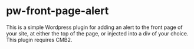 # pw-front-page-alert
This is a simple Wordpress plugin for adding an alert to the front page of your site, at either the top of the page, or injected into a div of your choice. This plugin requires CMB2.
